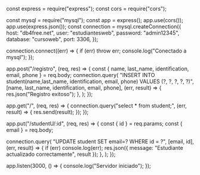 const express = require("express");
const cors = require("cors");

const mysql = require("mysql");
const app = express();
app.use(cors());
app.use(express.json());
const connection = mysql.createConnection({
  host: "db4free.net",
  user: "estudiantesweb",
  password: "admin12345",
  database: "cursoweb",
  port: 3306,
});

connection.connect((err) => {
  if (err) throw err;
  console.log("Conectado a mysql");
});

app.post("/registro", (req, res) => {
  const { name, last_name, identification, email, phone } = req.body;
  connection.query(
    "INSERT INTO student(name,last_name, identification, email, phone) VALUES (?, ?, ?, ?, ?)",
    [name, last_name, identification, email, phone],
    (err, result) => {
      res.json("Registro exitoso");
    },
  );
});

app.get("/", (req, res) => {
  connection.query("select * from student;", (err, result) => {
    res.send(result);
  });
});

app.put("/studentU/:id", (req, res) => {
  const { id } = req.params;
  const { email } = req.body;

  connection.query(
    "UPDATE student SET email=? WHERE id = ?",
    [email, id],
    (err, result) => {
      if (err) console.log(err);
      res.json({ message: "Estudiante actualizado correctamente", result });
    },
  );
});

app.listen(3000, () => {
  console.log("Servidor iniciado");
});
